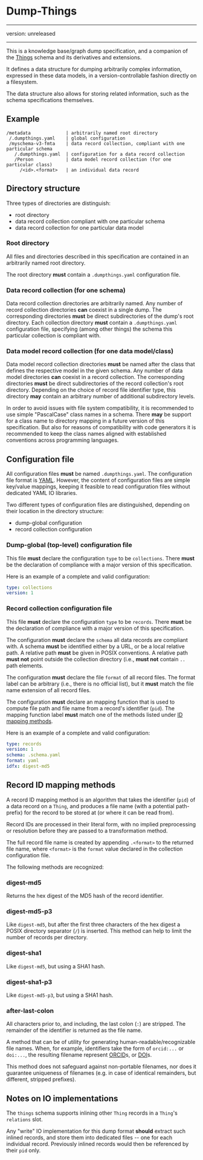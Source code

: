 # Dump-Things

---

version: unreleased

---


This is a knowledge base/graph dump specification, and a companion of the [Things](/s/things) schema and its derivatives and extensions.

It defines a data structure for dumping arbitrarily complex information, expressed in these data models, in a version-controllable fashion directly on a filesystem.

The data structure also allows for storing related information, such as the schema specifications themselves.


## Example

```text
/metadata             | arbitrarily named root directory
 /.dumpthings.yaml    | global configuration
 /myschema-v3-fmta    | data record collection, compliant with one particular schema
   /.dumpthings.yaml  | configuration for a data record collection
   /Person            | data model record collection (for one particular class)
     /<id>.<format>   | an individual data record
```


## Directory structure

Three types of directories are distinguish:

- root directory
- data record collection compliant with one particular schema
- data record collection for one particular data model

### Root directory

All files and directories described in this specification are contained in an arbitrarily named root directory.

The root directory **must** contain a `.dumpthings.yaml` configuration file.

### Data record collection (for one schema)

Data record collection directories are arbitrarily named.
Any number of record collection directories **can** coexist in a single dump.
The corresponding directories **must** be direct subdirectories of the dump's root directory.
Each collection directory **must** contain a `.dumpthings.yaml` configuration file, specifying (among other things) the schema this particular collection is compliant with.

### Data model record collection (for one data model/class)

Data model record collection directories **must** be named after the class that defines the respective model in the given schema.
Any number of data model directories **can** coexist in a record collection.
The corresponding directories **must** be direct subdirectories of the record collection's root directory.
Depending on the choice of record file identifier type, this directory **may** contain an arbitrary number of additional subdirectory levels.

In order to avoid issues with file system compatibility, it is recommended to use simple "PascalCase" class names in a schema.
There **may** be support for a class name to directory mapping in a future version of this specification.
But also for reasons of compatibility with code generators it is recommended to keep the class names aligned with established conventions across programming languages.

## Configuration file

All configuration files **must** be named `.dumpthings.yaml`.
The configuration file format is [YAML](https://yaml.org).
However, the content of configuration files are simple key/value mappings, keeping it feasible to read configuration files without dedicated YAML IO libraries.

Two different types of configuration files are distinguished, depending on their location in the directory structure:

- dump-global configuration
- record collection configuration

### Dump-global (top-level) configuration file

This file **must** declare the configuration `type` to be `collections`.
There **must** be the declaration of compliance with a major version of this specification.

Here is an example of a complete and valid configuration:

```yaml
type: collections
version: 1
```

### Record collection configuration file

This file **must** declare the configuration `type` to be `records`.
There **must** be the declaration of compliance with a major version of this specification.

The configuration **must** declare the `schema` all data records are compliant with.
A schema **must** be identified either by a URL, or be a local relative path.
A relative path **must** be given in POSIX conventions.
A relative path **must not** point outside the collection directory (i.e., **must not** contain `..` path elements.

The configuration **must** declare the file `format` of all record files.
The format label can be arbitrary (i.e., there is no official list), but it **must** match the file name extension of all record files.

The configuration **must** declare an mapping function that is used to compute file path and file name from a record's identifier (`pid`).
The mapping function label **must** match one of the methods listed under [ID mapping methods](#record-id-mapping-methods).

Here is an example of a complete and valid configuration:

```yaml
type: records
version: 1
schema: .schema.yaml
format: yaml
idfx: digest-md5
```

## Record ID mapping methods

A record ID mapping method is an algorithm that takes the identifier (`pid`) of a data record on a `Thing`, and produces a file name (with a potential path-prefix) for the record to be stored at (or where it can be read from).

Record IDs are processed in their literal form, with no implied preprocessing or resolution before they are passed to a transformation method.

The full record file name is created by appending `.<format>` to the returned file name, where `<format>` is the `format` value declared in the collection configuration file.

The following methods are recognized:

### digest-md5

Returns the hex digest of the MD5 hash of the record identifier.

### digest-md5-p3

Like `digest-md5`, but after the first three characters of the hex digest a POSIX directory separator (`/`) is inserted.
This method can help to limit the number of records per directory.

### digest-sha1

Like `digest-md5`, but using a SHA1 hash.

### digest-sha1-p3

Like `digest-md5-p3`, but using a SHA1 hash.

### after-last-colon

All characters prior to, and including, the last colon (`:`) are stripped.
The remainder of the identifier is returned as the file name.

A method that can be of utility for generating human-readable/recognizable file names.
When, for example, identifiers take the form of `orcid:...` or `doi:...`, the resulting filename represent [ORCID](https://orcid.org)s, or [DOI](https://doi.org)s.

This method does not safeguard against non-portable filenames, nor does it guarantee uniqueness of filenames (e.g. in case of identical remainders, but different, stripped prefixes).

## Notes on IO implementations

The `things` schema supports inlining other `Thing` records in a `Thing`'s `relations` slot.

Any "write" IO implementation for this dump format **should** extract such inlined records, and store them into dedicated files -- one for each individual record.
Previously inlined records would then be referenced by their `pid` only.

